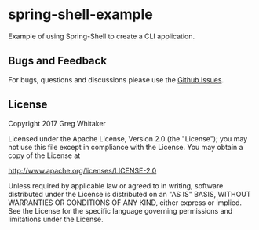 # spring-shell-example

Example of using Spring-Shell to create a CLI application.

## Bugs and Feedback

For bugs, questions and discussions please use the [Github Issues](https://github.com/gregwhitaker/spring-shell-example/issues).

## License
Copyright 2017 Greg Whitaker

Licensed under the Apache License, Version 2.0 (the "License"); you may not use this file except in compliance with the License. You may obtain a copy of the License at

http://www.apache.org/licenses/LICENSE-2.0

Unless required by applicable law or agreed to in writing, software distributed under the License is distributed on an "AS IS" BASIS, WITHOUT WARRANTIES OR CONDITIONS OF ANY KIND, either express or implied. See the License for the specific language governing permissions and limitations under the License.